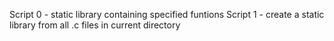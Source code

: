 Script 0 - static library containing specified funtions
Script 1 - create a static library from all .c files in current directory

